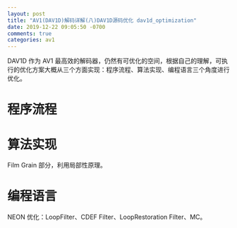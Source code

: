```yaml
---
layout: post
title: "AV1(DAV1D)解码详解(八)DAV1D源码优化 dav1d_optimization"
date: 2019-12-22 09:05:50 -0700
comments: true
categories: av1
---
```


DAV1D 作为 AV1 最高效的解码器，仍然有可优化的空间，根据自己的理解，可执行的优化方案大概从三个方面实现：程序流程、算法实现、编程语言三个角度进行优化。

<!--more-->

# 程序流程

# 算法实现

Film Grain 部分，利用局部性原理。

# 编程语言

NEON 优化：LoopFilter、CDEF Filter、LoopRestoration Filter、MC。
